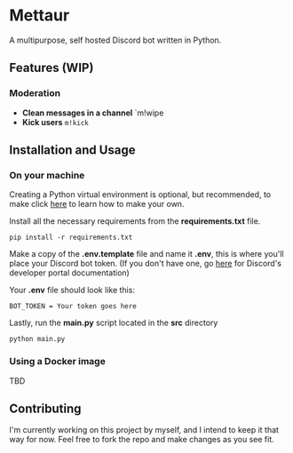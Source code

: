 # Mettaur
A multipurpose, self hosted Discord bot written in Python.

## Features (WIP)

### Moderation
- **Clean messages in a channel**  `m!wipe
- **Kick users** `m!kick`

## Installation and Usage

### On your machine

Creating a Python virtual environment is optional, but recommended, to make click [here](https://docs.python.org/3/library/venv.html#venv-def) to learn how to make your own.

Install all the necessary requirements from the **requirements.txt** file.

```
pip install -r requirements.txt
```

Make a copy of the **.env.template** file and name it **.env**, this is where you'll place your Discord bot token. (If you don't have one, go [here](https://discord.com/developers/docs/intro) for Discord's developer portal documentation)

Your **.env** file should look like this:

```.env
BOT_TOKEN = Your token goes here
```

Lastly, run the **main.py** script located in the **src** directory

```
python main.py
```

### Using a Docker image

TBD

## Contributing

I'm currently working on this project by myself, and I intend to keep it that way for now. Feel free to fork the repo and make changes as you see fit. 
